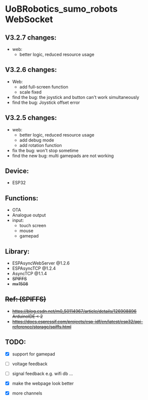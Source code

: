 # UoBRobotics_sumo_robots WebSocket

## V3.2.7 changes:
- web:
  - better logic, reduced resource usage 

## V3.2.6 changes:
- Web:
  - add full-screen function
  - scale fixed
- find the bug: the joystick and button can't work simultaneously
- find the bug: Joystick offset error

## V3.2.5 changes:
- web:
  - better logic, reduced resource usage 
  - add debug mode
  - add rotation function
- fix the bug: won't stop sometime
- find the new bug: multi gamepads are not working

## Device:
* ESP32

## Functions:
* OTA
* Analogue output
* input:
  * touch screen
  * mouse
  * gamepad

## Library:
* ESPAsyncWebServer @1.2.6
* ESPAsyncTCP @1.2.4
* AsyncTCP @1.1.4
* <del>SPIFFS
* <del>mx1508

## <del>Ref: (SPIFFS)
* <del>https://blog.csdn.net/m0_50114967/article/details/126908896 ArduinoIDE < 2
* <del>https://docs.espressif.com/projects/esp-idf/en/latest/esp32/api-reference/storage/spiffs.html

## TODO:
- [x] support for gamepad
- [ ] voltage feedback
- [ ] signal feedback e.g. wifi db ...
- [x] make the webpage look better
- [x] more channels


